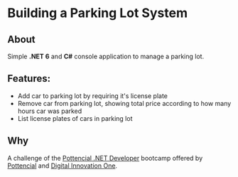 # Building a Parking Lot System
## About
Simple **.NET 6** and **C#** console application to manage a parking lot.

## Features:
- Add car to parking lot by requiring it's license plate
- Remove car from parking lot, showing total price according to how many hours car was parked
- List license plates of cars in parking lot

## Why
A challenge of the [Pottencial .NET Developer] bootcamp offered by [Pottencial] and [Digital Innovation One].

[Pottencial .NET Developer]: https://www.dio.me/bootcamp/pottencial-net-developer
[Pottencial]: https://pottencial.com.br/
[Digital Innovation One]: https://www.dio.me/
